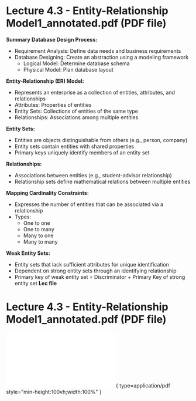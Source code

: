 # Lecture 4.3 - Entity-Relationship Model1_annotated.pdf (PDF file)

**Summary**
**Database Design Process:**

- Requirement Analysis: Define data needs and business requirements
- Database Designing: Create an abstraction using a modeling framework
  - Logical Model: Determine database schema
  - Physical Model: Plan database layout

**Entity-Relationship (ER) Model:**

- Represents an enterprise as a collection of entities, attributes, and relationships
- Attributes: Properties of entities
- Entity Sets: Collections of entities of the same type
- Relationships: Associations among multiple entities

**Entity Sets:**

- Entities are objects distinguishable from others (e.g., person, company)
- Entity sets contain entities with shared properties
- Primary keys uniquely identify members of an entity set

**Relationships:**

- Associations between entities (e.g., student-advisor relationship)
- Relationship sets define mathematical relations between multiple entities

**Mapping Cardinality Constraints:**

- Expresses the number of entities that can be associated via a relationship
- Types:
  - One to one
  - One to many
  - Many to one
  - Many to many

**Weak Entity Sets:**

- Entity sets that lack sufficient attributes for unique identification
- Dependent on strong entity sets through an identifying relationship
- Primary key of weak entity set = Discriminator + Primary Key of strong entity set
  **Lec file**

# Lecture 4.3 - Entity-Relationship Model1_annotated.pdf (PDF file)

![Alt text](./Lecture%204.3%20-%20Entity-Relationship%20Model1_annotated.pdf){ type=application/pdf style="min-height:100vh;width:100%" }
